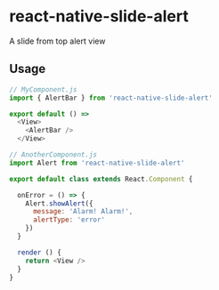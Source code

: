 # react-native-slide-alert
A slide from top alert view

## Usage

```js
// MyComponent.js
import { AlertBar } from 'react-native-slide-alert'

export default () =>
  <View>
    <AlertBar />
  </View>

// AnotherComponent.js
import Alert from 'react-native-slide-alert'

export default class extends React.Component {

  onError = () => {
    Alert.showAlert({
      message: 'Alarm! Alarm!',
      alertType: 'error'
    })
  }

  render () {
    return <View />
  }
}
```
